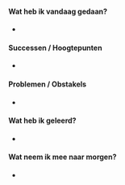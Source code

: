
#### **Wat heb ik vandaag gedaan?**
- 

#### **Successen / Hoogtepunten**
- 

#### **Problemen / Obstakels**
- 

#### **Wat heb ik geleerd?**
- 

#### **Wat neem ik mee naar morgen?**
- 




